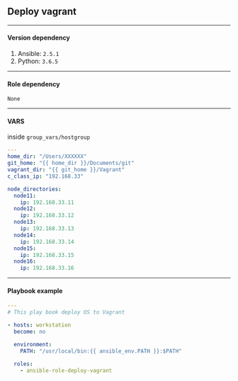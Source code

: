 ## Deploy vagrant  

- - - -  
#### Version dependency  
1. Ansible: `2.5.1`
2. Python:  `3.6.5`


- - - -  
#### Role dependency  
```
None
```


- - - -  
#### VARS
inside `group_vars/hostgroup` 


```yml
---
home_dir: "/Users/XXXXXX"
git_home: "{{ home_dir }}/Documents/git"
vagrant_dir: "{{ git_home }}/Vagrant"
c_class_ip: "192.168.33"

node_directories:
  node11:
    ip: 192.168.33.11
  node12:
    ip: 192.168.33.12
  node13:
    ip: 192.168.33.13
  node14:
    ip: 192.168.33.14
  node15:
    ip: 192.168.33.15
  node16:
    ip: 192.168.33.16
```

- - - -  
#### Playbook example  


```yml
---
# This play book deploy OS to Vagrant

- hosts: workstation
  become: no

  environment:
    PATH: "/usr/local/bin:{{ ansible_env.PATH }}:$PATH"

  roles:
    - ansible-role-deploy-vagrant
```



